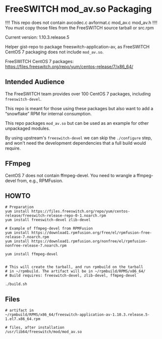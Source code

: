 # FreeSWITCH mod_av.so Packaging

!!!! This repo does not contain avcodec.c  avformat.c  mod\_av.c  mod_av.h
!!!! You must copy those files from the FreeSWITCH source tarball or src.rpm

Current version: 1.10.3.release.5

Helper gist-repo to package freeswitch-application-av, as
FreeSWITCH CentOS 7 packaging does not include `mod_av.so`.

FreeSWITCH CentOS 7 packages: https://files.freeswitch.org/repo/yum/centos-release/7/x86_64/

## Intended Audience

The FreeSWITCH team provides over 100 CentOS 7 packages, including `freeswitch-devel`.

This repo is meant for those using these packages but also want to add a “snowflake” RPM
for internal consumption.

This repo packages `mod_av.so` but can be used as an example for other unpackaged modules.

By using upstream's `freeswitch-devel` we can skip the `./configure` step, and won't need
the development dependencies that a full build would require.

## FFmpeg

CentOS 7 does not contain ffmpeg-devel. You need to wrangle a ffmpeg-devel
from, e.g., RPMFusion.


## HOWTO

```
# Preparation
yum install https://files.freeswitch.org/repo/yum/centos-release/freeswitch-release-repo-0-1.noarch.rpm
yum install freeswitch-devel zlib-devel

# Example of ffmpeg-devel from RPMFusion
yum install https://download1.rpmfusion.org/free/el/rpmfusion-free-release-7.noarch.rpm
yum install https://download1.rpmfusion.org/nonfree/el/rpmfusion-nonfree-release-7.noarch.rpm

yum install ffmpeg-devel


# This will create the tarball, and run rpmbuild on the tarball
# in ~/rpmbuild. The artifact will be in ~/rpmbuild/RPMS/x86_64/
# Build requires: freeswitch-devel, zlib-devel, ffmpeg-devel

./build.sh
```


## Files 

```
# artifact in
~/rpmbuild/RPMS/x86_64/freeswitch-application-av-1.10.3.release.5-1.el7.x86_64.rpm

# files, after installation
/usr/lib64/freeswitch/mod/mod_av.so
```
